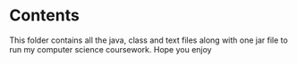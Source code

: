 # Contents
This folder contains all the java, class and text files along with one jar file to run my computer science coursework. Hope you enjoy
